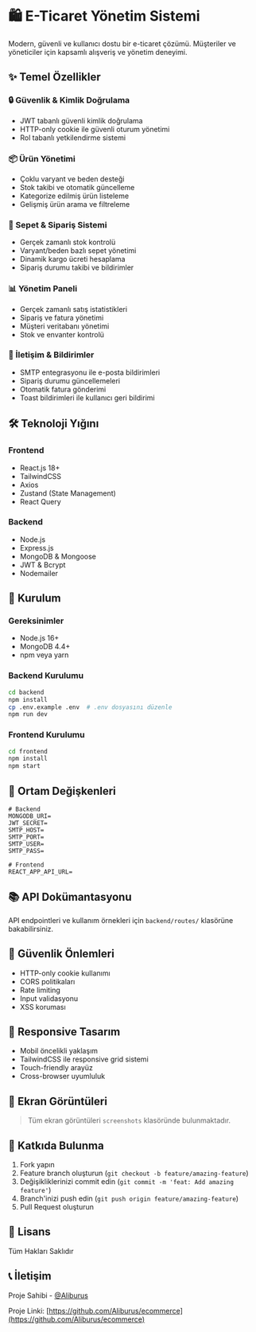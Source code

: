 # 🛍️ E-Ticaret Yönetim Sistemi

Modern, güvenli ve kullanıcı dostu bir e-ticaret çözümü. Müşteriler ve yöneticiler için kapsamlı alışveriş ve yönetim deneyimi.

## ✨ Temel Özellikler

### 🔒 Güvenlik & Kimlik Doğrulama

- JWT tabanlı güvenli kimlik doğrulama
- HTTP-only cookie ile güvenli oturum yönetimi
- Rol tabanlı yetkilendirme sistemi

### 📦 Ürün Yönetimi

- Çoklu varyant ve beden desteği
- Stok takibi ve otomatik güncelleme
- Kategorize edilmiş ürün listeleme
- Gelişmiş ürün arama ve filtreleme

### 🛒 Sepet & Sipariş Sistemi

- Gerçek zamanlı stok kontrolü
- Varyant/beden bazlı sepet yönetimi
- Dinamik kargo ücreti hesaplama
- Sipariş durumu takibi ve bildirimler

### 📊 Yönetim Paneli

- Gerçek zamanlı satış istatistikleri
- Sipariş ve fatura yönetimi
- Müşteri veritabanı yönetimi
- Stok ve envanter kontrolü

### 📧 İletişim & Bildirimler

- SMTP entegrasyonu ile e-posta bildirimleri
- Sipariş durumu güncellemeleri
- Otomatik fatura gönderimi
- Toast bildirimleri ile kullanıcı geri bildirimi

## 🛠️ Teknoloji Yığını

### Frontend

- React.js 18+
- TailwindCSS
- Axios
- Zustand (State Management)
- React Query

### Backend

- Node.js
- Express.js
- MongoDB & Mongoose
- JWT & Bcrypt
- Nodemailer

## 🚀 Kurulum

### Gereksinimler

- Node.js 16+
- MongoDB 4.4+
- npm veya yarn

### Backend Kurulumu

```bash
cd backend
npm install
cp .env.example .env  # .env dosyasını düzenle
npm run dev
```

### Frontend Kurulumu

```bash
cd frontend
npm install
npm start
```

## 🔧 Ortam Değişkenleri

```env
# Backend
MONGODB_URI=
JWT_SECRET=
SMTP_HOST=
SMTP_PORT=
SMTP_USER=
SMTP_PASS=

# Frontend
REACT_APP_API_URL=
```

## 📚 API Dokümantasyonu

API endpointleri ve kullanım örnekleri için `backend/routes/` klasörüne bakabilirsiniz.

## 🔐 Güvenlik Önlemleri

- HTTP-only cookie kullanımı
- CORS politikaları
- Rate limiting
- Input validasyonu
- XSS koruması

## 📱 Responsive Tasarım

- Mobil öncelikli yaklaşım
- TailwindCSS ile responsive grid sistemi
- Touch-friendly arayüz
- Cross-browser uyumluluk

## 📸 Ekran Görüntüleri

> Tüm ekran görüntüleri `screenshots` klasöründe bulunmaktadır.

## 🤝 Katkıda Bulunma

1. Fork yapın
2. Feature branch oluşturun (`git checkout -b feature/amazing-feature`)
3. Değişikliklerinizi commit edin (`git commit -m 'feat: Add amazing feature'`)
4. Branch'inizi push edin (`git push origin feature/amazing-feature`)
5. Pull Request oluşturun

## 📄 Lisans

Tüm Hakları Saklıdır

## 📞 İletişim

Proje Sahibi - [@Aliburus](https://github.com/Aliburus)

Proje Linki: [https://github.com/Aliburus/ecommerce](https://github.com/Aliburus/ecommerce)
